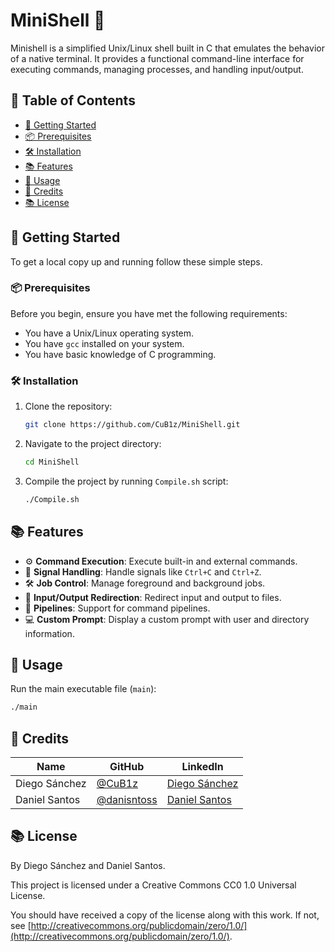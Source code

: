 # MiniShell 🚀

Minishell is a simplified Unix/Linux shell built in C that emulates the behavior of a native terminal. It provides a functional command-line interface for executing commands, managing processes, and handling input/output.

## 📝 Table of Contents

- [🚀 Getting Started](#-getting-started)
- [📦 Prerequisites](#-prerequisites)
- [🛠️ Installation](#️-installation)
- [📚 Features](#-features)
- [🔧 Usage](#-usage)
- [📜 Credits](#-credits)
- [📚 License](#-license)

## 🚀 Getting Started

To get a local copy up and running follow these simple steps.

### 📦 Prerequisites

Before you begin, ensure you have met the following requirements:
- You have a Unix/Linux operating system.
- You have `gcc` installed on your system.
- You have basic knowledge of C programming.

### 🛠️ Installation

1. Clone the repository:
    ```sh
    git clone https://github.com/CuB1z/MiniShell.git
    ```
2. Navigate to the project directory:
    ```sh
    cd MiniShell
    ```
3. Compile the project by running `Compile.sh` script:
    ```sh
    ./Compile.sh
    ```

## 📚 Features

- ⚙️ **Command Execution**: Execute built-in and external commands.
- 🚦 **Signal Handling**: Handle signals like `Ctrl+C` and `Ctrl+Z`.
- 🛠️ **Job Control**: Manage foreground and background jobs.
- 🔄 **Input/Output Redirection**: Redirect input and output to files.
- 🔗 **Pipelines**: Support for command pipelines.
- 💻 **Custom Prompt**: Display a custom prompt with user and directory information.

## 🔧 Usage

Run the main executable file (`main`):
```sh
./main
```

## 📜 Credits

| Name          | GitHub                                       | LinkedIn                                                    |
| ------------- | -------------------------------------------- | ----------------------------------------------------------- |
| Diego Sánchez | [@CuB1z](https://github.com/CuB1z)           | [Diego Sánchez](https://www.linkedin.com/in/cub1z/)         |
| Daniel Santos | [@danisntoss](https://github.com/danisntoss) | [Daniel Santos ](https://www.linkedin.com/in/danisntoss/)   |

## 📚 License

By Diego Sánchez and Daniel Santos.

This project is licensed under a Creative Commons CC0 1.0 Universal License. 

You should have received a copy of the license along with this work. If not, see [http://creativecommons.org/publicdomain/zero/1.0/](http://creativecommons.org/publicdomain/zero/1.0/).